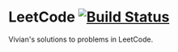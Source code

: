 # LeetCode [![Build Status](https://codeship.com/projects/ba9d9620-088c-0135-4b2a-7639116c9856/status?branch=master)](https://app.codeship.com/projects/214385)
Vivian's solutions to problems in LeetCode. 

